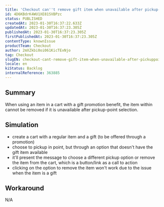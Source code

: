 ```yaml
---
title: 'Checkout can''t remove gift item when unavailable after pickup-point selected'
id: 4D6KBdrK4WU1XE81SVBPzc
status: PUBLISHED
createdAt: 2023-01-30T16:37:22.633Z
updatedAt: 2023-01-30T16:37:23.305Z
publishedAt: 2023-01-30T16:37:23.305Z
firstPublishedAt: 2023-01-30T16:37:23.305Z
contentType: knownIssue
productTeam: Checkout
author: 2mXZkbi0oi061KicTExNjo
tag: Checkout
slugEN: checkout-cant-remove-gift-item-when-unavailable-after-pickuppoint-selected
locale: en
kiStatus: Backlog
internalReference: 363885
---
```


## Summary


When using an item in a cart with a gift promotion benefit, the item within cannot be removed if it is unavailable after pickup-point selection.


##

## Simulation



- create a cart with a regular item and a gift (to be offered through a promotion)
- choose to pickup in point, but through an option that doesn't have the gift item available
- it'll present the message to choose a different pickup option or remove the item from the cart, which is a button/link as a call to action
- clicking on the option to remove the item won't work due to the issue when the item is a gift


##

## Workaround


N/A




